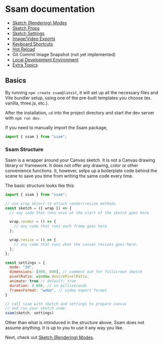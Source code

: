 # Ssam documentation

- [Sketch (Rendering) Modes](./modes.md)
- [Sketch Props](./props.md)
- [Sketch Settings](./settings.md)
- [Image/Video Exports](./file-exports.md)
- [Keyboard Shortcuts](./keyboard.md)
- [Hot Reload](./hot-reload.md)
- Git Commit Image Snapshot (not yet implemented)
- [Local Development Environment](./dev-env.md)
- [Extra Topics](./extra.md)

## Basics

By running `npm create ssam@latest`, it will set up all the necessary files and Vite bundler setup, using one of the pre-built templates you choose (ex. vanilla, three.js, etc.).

After the installation, `cd` into the project directory and start the dev server with `npm run dev`.

If you need to manually import the Ssam package,

```js
import { ssam } from "ssam";
```

### Ssam Structure

Ssam is a wrapper around your Canvas sketch. It is not a Canvas drawing library or framework. It does not offer any drawing, color or other convenience functions. It, however, setps up a boilerplate code behind the scene to save you time from writing the same code every time.

The basic structure looks like this:

```js
import { ssam } from "ssam";

// use wrap object to attach render/resize methods
const sketch = ({ wrap }) => {
  // any code that runs once at the start of the sketch goes here

  wrap.render = () => {
    // any code that runs each frame goes here
  };

  wrap.resize = () => {
    // any code that runs when the canvas resizes goes here.
  };
};

const settings = {
  mode: "2d",
  dimensions: [800, 600], // comment out for fullscreen sketch
  pixelRatio: window.devicePixelRatio,
  animate: true // default: true
  duration: 4_000, // in milliseconds
  framesFormat: "webm", // video export format
}

// call ssam with sketch and settings to prepare canvas
// and run your sketch code.
ssam(sketch, settings)
```

Other than what is introduced in the structure above, Ssam does not assume anything. It is up to you to use it any way you like.

Next, check out [Sketch (Rendering) Modes](./modes.md).
